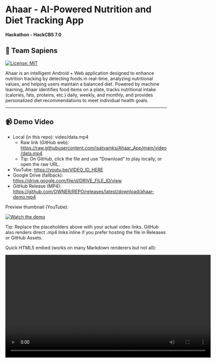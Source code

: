 # Ahaar - AI-Powered Nutrition and Diet Tracking App

**Hackathon - HackCBS 7.0**

## 👥 Team Sapiens

[![License: MIT](https://img.shields.io/badge/License-MIT-yellow.svg)](https://opensource.org/licenses/MIT)

Ahaar is an intelligent Android + Web application designed to enhance nutrition tracking by detecting foods in real-time, analyzing nutritional values, and helping users maintain a balanced diet. Powered by machine learning, Ahaar identifies food items on a plate, tracks nutritional intake (calories, fats, proteins, etc.) daily, weekly, and monthly, and provides personalized diet recommendations to meet individual health goals.

---

## 📹 Demo Video

- Local (in this repo): video/data.mp4
    - Raw link (GitHub web): https://raw.githubusercontent.com/isatyamks/Ahaar_App/main/video/data.mp4
    - Tip: On GitHub, click the file and use "Download" to play locally, or open the raw URL.
- YouTube: https://youtu.be/VIDEO_ID_HERE
- Google Drive (fallback): https://drive.google.com/file/d/DRIVE_FILE_ID/view
- GitHub Release (MP4): https://github.com/OWNER/REPO/releases/latest/download/ahaar-demo.mp4

Preview thumbnail (YouTube):

[![Watch the demo](https://img.youtube.com/vi/VIDEO_ID_HERE/hqdefault.jpg)](https://youtu.be/VIDEO_ID_HERE)

Tip: Replace the placeholders above with your actual video links. GitHub also renders direct .mp4 links inline if you prefer hosting the file in Releases or GitHub Assets.

Quick HTML5 embed (works on many Markdown renderers but not all):

<video src="video/data.mp4" controls width="640" />

---

## 🚧 Mobile App (Coming Soon)

We’re polishing the full mobile experience. Until then, here’s a working preview of the app:

- YouTube (preview): https://youtu.be/MOBILE_VIDEO_ID
- Google Drive (preview): https://drive.google.com/file/d/MOBILE_DRIVE_FILE_ID/view
- GitHub Release (MP4 preview): https://github.com/OWNER/REPO/releases/latest/download/ahaar-mobile-preview.mp4

You can embed a thumbnail too:

[![Mobile app preview](https://img.youtube.com/vi/MOBILE_VIDEO_ID/hqdefault.jpg)](https://youtu.be/MOBILE_VIDEO_ID)

---

##  Features

- Food Detection and Image Upload (Android + Web)
- Nutritional Analysis (calories, macro/micro nutrients)
- Progress Tracking (daily, weekly, monthly)
- Personalized Diet Suggestions
- Advanced Insights (GI/GL, ORAC, fats breakdown, allergens, activity match, footprint)
- User Auth (JWT), meals history, and charts

---

## Why We Created Ahaar

In India, lifestyle diseases such as diabetes, obesity, and heart disease are rising at an alarming rate. Nearly **8-10% of the population** is affected by diabetes, and **40% are overweight**. These aren’t just numbers; they represent our family members, friends, and neighbors facing serious health challenges every day.

### The Mission Behind Ahaar

We created **Ahaar** to empower individuals to take control of their nutrition and, ultimately, their health. Our goal is to simplify meal tracking, making it accessible and insightful for every user. By providing instant nutritional information and personalized recommendations, Ahaar goes beyond calorie counting to guide users in building healthier habits. It bridges the knowledge gap many Indians have about nutrition, especially when it comes to traditional Indian foods.

### Why Ahaar is Important for India

- Addresses rising lifestyle diseases with practical nutrition guidance
- Culturally relevant for Indian diets (roti, dal, samosa, etc.)
- Bridges the nutrition knowledge gap with instant, clear info
- Saves time with simple logging and automated analysis



### The Vision

With **Ahaar**, we aim to reduce lifestyle diseases by promoting awareness and supporting healthier eating choices for millions of Indians. Whether in urban centers or rural areas, Ahaar makes nutrition tracking easy, accessible, and impactful, enabling everyone to build healthier habits for a better future.


## 🎯 Purpose

Ahaar aims to make nutrition tracking simpler, more accurate, and goal-oriented by leveraging artificial intelligence. It empowers users to make informed dietary decisions, ultimately supporting a healthier lifestyle.


## 💡 How It Works

1. **Food Detection**: Ahaar uses a machine learning model to identify foods from images captured by the device's camera.
2. **Nutritional Calculation**: Once detected, Ahaar calculates the nutritional values of each food item, including macronutrients (carbs, proteins, fats) and micronutrients (vitamins, minerals).
3. **Goal Tracking**: Users can set dietary goals, and Ahaar will track progress across different time periods.
4. **Diet Recommendations**: Based on the user's current intake and goals, Ahaar suggests food choices and modifications to optimize their diet.

---

## 🚀 Tech Stack

- Android (Kotlin)
- Web: React + Vite + TypeScript + Tailwind CSS
- Backend: Flask (ASGI via Uvicorn), CORS, JWT
- DB: MongoDB Atlas + GridFS
- AI: Gemini 1.5 (google-generativeai)
- Deployment: Render (backend), Vercel/static (frontend)

---

## 📈 Key Metrics

- Caloric Intake (per period)
- Macronutrient Breakdown (protein/carbs/fat)
- Micronutrients (vitamins, minerals)
- Trends (sparklines for recent meals)

---

## 🛠️ Installation and Setup

1. Clone the Repository
    ```bash
    git clone https://github.com/your-username/ahaar.git
    ```
2. Backend (Flask + ASGI)
    - Path: `backend/`
    - Create `.env` with:
       - `GEMINI_API_KEY=...`
       - `JWT_SECRET=...`
       - `MONGO_URI=...`
    - Run (Windows cmd):
       ```bat
       cd backend
       python -m venv .venv
       .venv\Scripts\activate
       pip install -r requirements.txt
       uvicorn app:asgi_app --host 0.0.0.0 --port 8000
       ```
    - Health: http://127.0.0.1:8000/api/health
3. Frontend (Vite + React)
    - Path: `frontend/`
    - Create `.env` with:
       - `VITE_API_BASE_URL=https://ahaar-app.onrender.com/api`
    - Run:
       ```bat
       cd frontend
       npm install
       npm run dev
       ```
4. Android App
    - Open `Android/` in Android Studio and run on a device/emulator.

---

## 🌐 Deployment

### Backend (Render)
- Uses `backend/render.yaml`, `backend/Procfile`, `backend/runtime.txt` (Python 3.11.9)
- Start: `uvicorn app:asgi_app`
- Health: `/api/health`
- Env vars: `GEMINI_API_KEY`, `MONGO_URI`, `JWT_SECRET`, `PYTHON_VERSION=3.11.9`

### Frontend (Vercel or static hosting)
- Set env `VITE_API_BASE_URL`
- Build: `npm run build` → deploy `dist/`

---

## 🔐 Authentication
- Email/password signup and login (JWT)
- JWT stored in localStorage; sent via `Authorization: Bearer <token>`
- Legacy upload password retained for non-auth dev flows

---

## 🧠 Advanced Insights (AI)
- GI/GL, amino acids, fatty acids (Ω3/Ω6, sat/mono/poly)
- Antioxidants (ORAC), diet compat, allergens, deficiency/excess alerts
- Workout equivalence + burn-time; environmental footprint (CO₂, water, sourcing)
- Historical AI suggestions
- UI: health gauge, ORAC bar, fat bars, and trends (calories/protein)

---

## 🧪 Quick API Test
```bash
curl -s https://ahaar-app.onrender.com/api/health
```

---

## 📄 License
MIT © Team Sapiens

